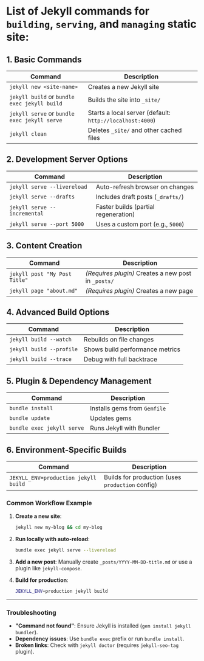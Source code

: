 # List of **Jekyll commands** for `building`, `serving`, and `managing` static site:

## **1. Basic Commands**
| Command | Description |
|---------|-------------|
| `jekyll new <site-name>` | Creates a new Jekyll site |
| `jekyll build` or `bundle exec jekyll build` | Builds the site into `_site/` |
| `jekyll serve` or `bundle exec jekyll serve` | Starts a local server (default: `http://localhost:4000`) |
| `jekyll clean` | Deletes `_site/` and other cached files |

## **2. Development Server Options**
| Command | Description |
|---------|-------------|
| `jekyll serve --livereload` | Auto-refresh browser on changes |
| `jekyll serve --drafts` | Includes draft posts (`_drafts/`) |
| `jekyll serve --incremental` | Faster builds (partial regeneration) |
| `jekyll serve --port 5000` | Uses a custom port (e.g., `5000`) |

## **3. Content Creation**
| Command | Description |
|---------|-------------|
| `jekyll post "My Post Title"` | *(Requires plugin)* Creates a new post in `_posts/` |
| `jekyll page "about.md"` | *(Requires plugin)* Creates a new page |

## **4. Advanced Build Options**
| Command | Description |
|---------|-------------|
| `jekyll build --watch` | Rebuilds on file changes |
| `jekyll build --profile` | Shows build performance metrics |
| `jekyll build --trace` | Debug with full backtrace |

## **5. Plugin & Dependency Management**
| Command | Description |
|---------|-------------|
| `bundle install` | Installs gems from `Gemfile` |
| `bundle update` | Updates gems |
| `bundle exec jekyll serve` | Runs Jekyll with Bundler |

## **6. Environment-Specific Builds**
| Command | Description |
|---------|-------------|
| `JEKYLL_ENV=production jekyll build` | Builds for production (uses `production` config) |

### **Common Workflow Example**
1. **Create a new site**:
   ```bash
   jekyll new my-blog && cd my-blog
   ```

2. **Run locally with auto-reload**:
   ```bash
   bundle exec jekyll serve --livereload
   ```

3. **Add a new post**:
   Manually create `_posts/YYYY-MM-DD-title.md` or use a plugin like `jekyll-compose`.

4. **Build for production**:
   ```bash
   JEKYLL_ENV=production jekyll build
   ```
---
### **Troubleshooting**
- **"Command not found"**: Ensure Jekyll is installed (`gem install jekyll bundler`).
- **Dependency issues**: Use `bundle exec` prefix or run `bundle install`.
- **Broken links**: Check with `jekyll doctor` (requires `jekyll-seo-tag` plugin).
